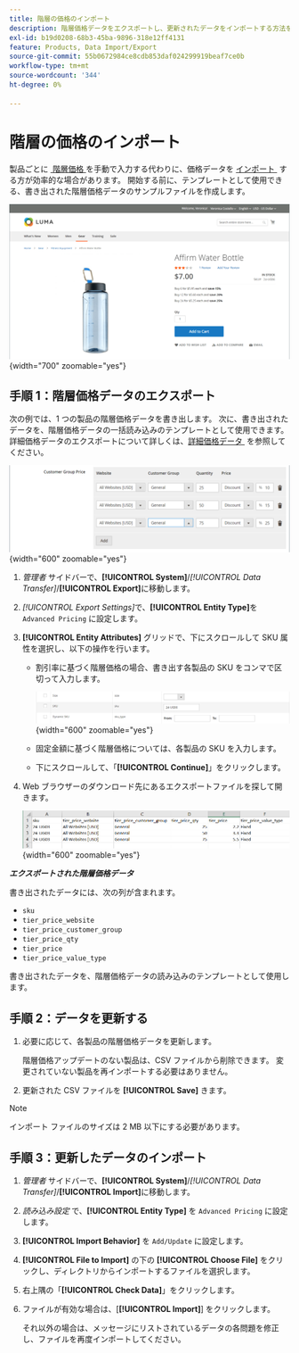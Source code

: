 ```yaml
---
title: 階層の価格のインポート
description: 階層価格データをエクスポートし、更新されたデータをインポートする方法を説明します。
exl-id: b19d0208-68b3-45ba-9896-318e12ff4131
feature: Products, Data Import/Export
source-git-commit: 55b0672984ce8cdb853daf024299919beaf7ce0b
workflow-type: tm+mt
source-wordcount: '344'
ht-degree: 0%

---
```


# 階層の価格のインポート

製品ごとに [&#x200B; 階層価格 &#x200B;](../catalog/product-price-tier.md) を手動で入力する代わりに、価格データを [&#x200B; インポート &#x200B;](data-import.md) する方が効率的な場合があります。 開始する前に、テンプレートとして使用できる、書き出された階層価格データのサンプルファイルを作成します。

![&#x200B; ストアフロントの例 – 階層化された価格 &#x200B;](./assets/storefront-tier-pricing-water-bottle.png){width="700" zoomable="yes"}

## 手順 1：階層価格データのエクスポート

次の例では、1 つの製品の階層価格データを書き出します。 次に、書き出されたデータを、階層価格データの一括読み込みのテンプレートとして使用できます。 詳細価格データのエクスポートについて詳しくは、[&#x200B; 詳細価格データ &#x200B;](data-attributes-product.md#advanced-pricing-attributes) を参照してください。

![&#x200B; 製品ティアド価格 &#x200B;](./assets/price-tier-customer-group-discount.png){width="600" zoomable="yes"}

1. _管理者_ サイドバーで、**[!UICONTROL System]**/_[!UICONTROL Data Transfer]_/**[!UICONTROL Export]**&#x200B;に移動します。

1. _[!UICONTROL Export Settings]_&#x200B;で、**[!UICONTROL Entity Type]**&#x200B;を `Advanced Pricing` に設定します。

1. **[!UICONTROL Entity Attributes]** グリッドで、下にスクロールして SKU 属性を選択し、以下の操作を行います。

   - 割引率に基づく階層価格の場合、書き出す各製品の SKU をコンマで区切って入力します。

     ![&#x200B; データのエクスポート – 製品 SKU](./assets/price-tier-export-sku.png){width="600" zoomable="yes"}

   - 固定金額に基づく階層価格については、各製品の SKU を入力します。

   - 下にスクロールして、「**[!UICONTROL Continue]**」をクリックします。

1. Web ブラウザーのダウンロード先にあるエクスポートファイルを探して開きます。

   ![&#x200B; 例 – 書き出された顧客グループ割引階層の価格データ &#x200B;](./assets/price-tier-customer-group-discount-export.png){width="600" zoomable="yes"}

**_エクスポートされた階層価格データ_**

書き出されたデータには、次の列が含まれます。

- `sku`
- `tier_price_website`
- `tier_price_customer_group`
- `tier_price_qty`
- `tier_price`
- `tier_price_value_type`

書き出されたデータを、階層価格データの読み込みのテンプレートとして使用します。

## 手順 2：データを更新する

1. 必要に応じて、各製品の階層価格データを更新します。

   階層価格アップデートのない製品は、CSV ファイルから削除できます。 変更されていない製品を再インポートする必要はありません。

1. 更新された CSV ファイルを **[!UICONTROL Save]** きます。

>[!NOTE]
>
>インポート ファイルのサイズは 2 MB 以下にする必要があります。

## 手順 3：更新したデータのインポート

1. _管理者_ サイドバーで、**[!UICONTROL System]**/_[!UICONTROL Data Transfer]_/**[!UICONTROL Import]**&#x200B;に移動します。

1. _読み込み設定_ で、**[!UICONTROL Entity Type]** を `Advanced Pricing` に設定します。

1. **[!UICONTROL Import Behavior]** を `Add/Update` に設定します。

1. **[!UICONTROL File to Import]** の下の **[!UICONTROL Choose File]** をクリックし、ディレクトリからインポートするファイルを選択します。

1. 右上隅の「**[!UICONTROL Check Data]**」をクリックします。

1. ファイルが有効な場合は、[**[!UICONTROL Import]**] をクリックします。

   それ以外の場合は、メッセージにリストされているデータの各問題を修正し、ファイルを再度インポートしてください。
